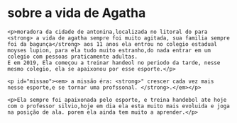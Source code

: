<div class="principal">
    <h1>sobre a vida de Agatha</h1>

    <p>moradora da cidade de antonina,localizada no litoral do para <strong> a vida de agatha sempre foi muito agitada, sua familia sempre foi da bagunça</strong> aos 11 anos ela entrou no colegio estadual moyses lupion, para ela tudo muito estranho,do nada entrar em um colegio com pessoas praticamente adultas. 
    E em 2019, Ela começou a treinar handeol no periodo da tarde, nesse mesmo colegio, ela se apaixonou por esse esporte.</p>

    <p id="missao"><em> a missão éra: <strong>" crescer cada vez mais nesse esporte,e se tornar uma profssonal. </strong>.</em></p>

    <p>Ela sempre foi apaixonada pelo esporte, e treina handebol ate hoje com o professor silvio,hoje em dia ela esta muito mais evoluida e joga na posição de ala. porem ela ainda tem muito a aprender.</p>
</div>
